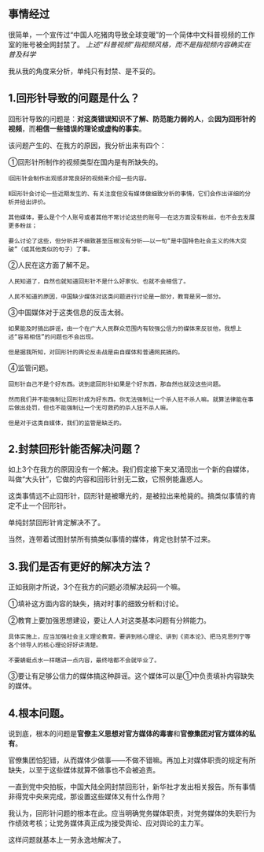 事情经过
---
很简单，一个宣传过“中国人吃猪肉导致全球变暖”的一个简体中文科普视频的工作室的账号被全网封禁了。  *上述“科普视频”指视频风格，而不是指视频内容确实在普及科学*

我从我的角度来分析，单纯只有封禁、是不妥的。

1.回形针导致的问题是什么？
---
  回形针导致的问题是：**对这类错误知识不了解、防范能力弱的人**，会**因为回形针的视频**，而**相信一些错误的理论或虚构的事实**。
  
  该问题产生的、在我方的原因，我分析出来有四个：
  
  ①回形针所制作的视频类型在国内是有所缺失的。
    
    Ⅰ回形针会制作出观感非常良好的视频来介绍一些内容。
    
    Ⅱ回形针会讨论一些近期发生的、有关注度但没有媒体做细致分析的事情，它们会作出详细的分析并给出评价。
    
    其他媒体，要么是个个人账号或者其他不常讨论这些的账号——在这方面没有粉丝，也不会去发展更多粉丝；
    
    要么讨论了这些，但分析并不细致甚至压根没有分析——以一句“是中国特色社会主义的伟大突破”（或其他类似的句子）了事。
  
  ②人民在这方面了解不足。
    
    人民知道了，自然也就知道回形针不是什么好家伙、也就不会相信了。
    
    人民不知道的原因，中国缺少媒体对这类问题进行讨论是一部分，教育是另一部分。
  
  ③中国媒体对于这类信息的反击太弱。
    
    如果能及时搞出辟谣，由一个在广大人民群众范围内有较强公信力的媒体来反驳他，我想上述“容易相信”的问题也不会出现。
    
    但是据我所知，对回形针的舆论反击战是由自媒体和普通网民搞的。
    
  ④监管问题。
    
    回形针自己不是个好东西。说到底回形针如果是个好东西，那自然也就没这些问题。
    
    然而我们并不能强制让回形针成为好东西。你无法强制让一个杀人狂不杀人嘛。就算法律能在事后做出处罚，但也不能强制让一个无可救药的杀人狂不杀人嘛。
    
    但是对于这类自媒体，我们的监管是缺乏的。

2.封禁回形针能否解决问题？
---
  如上3个在我方的原因没有一个解决。我们假定接下来又涌现出一个新的自媒体，叫做“大头针”，它做的内容和回形针别无二致，它照例能蛊惑人。
  
  这类事情远不止回形针，回形针是被曝光的，是被拉出来枪毙的。搞类似事情的肯定不止一个回形针。
  
  单纯封禁回形针肯定解决不了。
  
  当然，连带着试图封禁所有搞类似事情的媒体，肯定也封禁不过来。
  
3.我们是否有更好的解决方法？
---
  正如我刚才所说，3个在我方的问题必须解决起码一个嘛。
  
  ①填补这方面内容的缺失，搞对时事的细致分析和讨论。
  
  ②教育上要加强思想建设，要让人人对这类基本问题有分辨能力。
  
    具体实施上，应当加强社会主义理论教育。要讲到核心理论、讲到《资本论》、把马克思列宁等各个领导人的核心理论好好讲清楚。
    
    不要蜻蜓点水一样瞎讲一点内容，最终啥都不会就毕业了。
    
  ③要让有足够公信力的媒体搞这种辟谣。这个媒体可以是①中负责填补内容缺失的媒体。
  
4.根本问题。
--- 
  说到底，根本的问题是**官僚主义思想对官方媒体的毒害**和**官僚集团对官方媒体的私有**。
  
  官僚集团怕犯错，从而媒体少做事——不做不错嘛。再加上对媒体职责的规定有所缺失，以至于这些媒体就算不做事也不会被追责。
  
  一直到党中央拍板，中国大陆全网封禁回形针，新华社才发出相关报告。所有事情非得党中央来完成，那设置这些媒体又有什么作用？
  
  我认为，回形针问题的根本在此。应当明确党务媒体职责，对党务媒体的失职行为作绩效考核；让党务媒体真正成为接受舆论、应对舆论的主力军。
  
  这样问题就基本上一劳永逸地解决了。
